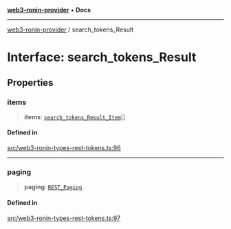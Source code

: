 [**web3-ronin-provider**](../README.md) • **Docs**

***

[web3-ronin-provider](../globals.md) / search\_tokens\_Result

# Interface: search\_tokens\_Result

## Properties

### items

> **items**: [`search_tokens_Result_Item`](search_tokens_Result_Item.md)[]

#### Defined in

[src/web3-ronin-types-rest-tokens.ts:96](https://github.com/chuacw/web3-ronin-provider/blob/74865f4cc367fda569b2ea12b7ca079db4fcf0a2/src/web3-ronin-types-rest-tokens.ts#L96)

***

### paging

> **paging**: [`REST_Paging`](REST_Paging.md)

#### Defined in

[src/web3-ronin-types-rest-tokens.ts:97](https://github.com/chuacw/web3-ronin-provider/blob/74865f4cc367fda569b2ea12b7ca079db4fcf0a2/src/web3-ronin-types-rest-tokens.ts#L97)
